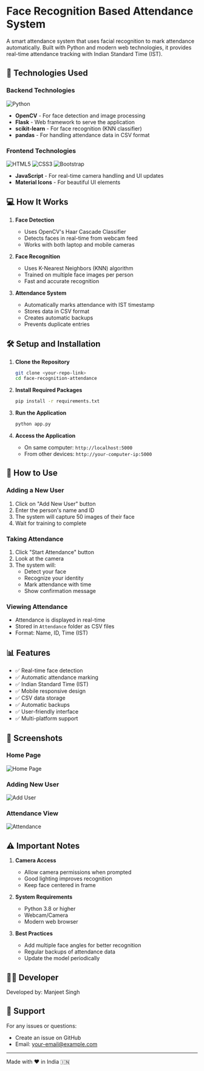 # Face Recognition Based Attendance System

A smart attendance system that uses facial recognition to mark attendance automatically. Built with Python and modern web technologies, it provides real-time attendance tracking with Indian Standard Time (IST).

## 🚀 Technologies Used

### Backend Technologies
![Python](https://img.shields.io/badge/Python-3776AB?style=for-the-badge&logo=python&logoColor=white)
- **OpenCV** - For face detection and image processing
- **Flask** - Web framework to serve the application
- **scikit-learn** - For face recognition (KNN classifier)
- **pandas** - For handling attendance data in CSV format

### Frontend Technologies
![HTML5](https://img.shields.io/badge/HTML5-E34F26?style=for-the-badge&logo=html5&logoColor=white)
![CSS3](https://img.shields.io/badge/CSS3-1572B6?style=for-the-badge&logo=css3&logoColor=white)
![Bootstrap](https://img.shields.io/badge/Bootstrap-563D7C?style=for-the-badge&logo=bootstrap&logoColor=white)
- **JavaScript** - For real-time camera handling and UI updates
- **Material Icons** - For beautiful UI elements

## 💻 How It Works

1. **Face Detection**
   - Uses OpenCV's Haar Cascade Classifier
   - Detects faces in real-time from webcam feed
   - Works with both laptop and mobile cameras

2. **Face Recognition**
   - Uses K-Nearest Neighbors (KNN) algorithm
   - Trained on multiple face images per person
   - Fast and accurate recognition

3. **Attendance System**
   - Automatically marks attendance with IST timestamp
   - Stores data in CSV format
   - Creates automatic backups
   - Prevents duplicate entries

## 🛠️ Setup and Installation

1. **Clone the Repository**
   ```bash
   git clone <your-repo-link>
   cd face-recognition-attendance
   ```

2. **Install Required Packages**
   ```bash
   pip install -r requirements.txt
   ```

3. **Run the Application**
   ```bash
   python app.py
   ```

4. **Access the Application**
   - On same computer: `http://localhost:5000`
   - From other devices: `http://your-computer-ip:5000`

## 📱 How to Use

### Adding a New User
1. Click on "Add New User" button
2. Enter the person's name and ID
3. The system will capture 50 images of their face
4. Wait for training to complete

### Taking Attendance
1. Click "Start Attendance" button
2. Look at the camera
3. The system will:
   - Detect your face
   - Recognize your identity
   - Mark attendance with time
   - Show confirmation message

### Viewing Attendance
- Attendance is displayed in real-time
- Stored in `Attendance` folder as CSV files
- Format: Name, ID, Time (IST)

## 📊 Features

- ✅ Real-time face detection
- ✅ Automatic attendance marking
- ✅ Indian Standard Time (IST)
- ✅ Mobile responsive design
- ✅ CSV data storage
- ✅ Automatic backups
- ✅ User-friendly interface
- ✅ Multi-platform support

## 📸 Screenshots

### Home Page
![Home Page](static/screenshots/home.png)

### Adding New User
![Add User](static/screenshots/add_user.png)

### Attendance View
![Attendance](static/screenshots/attendance.png)

## ⚠️ Important Notes

1. **Camera Access**
   - Allow camera permissions when prompted
   - Good lighting improves recognition
   - Keep face centered in frame

2. **System Requirements**
   - Python 3.8 or higher
   - Webcam/Camera
   - Modern web browser

3. **Best Practices**
   - Add multiple face angles for better recognition
   - Regular backups of attendance data
   - Update the model periodically

## 👨‍💻 Developer
Developed by: Manjeet Singh

## 🤝 Support
For any issues or questions:
- Create an issue on GitHub
- Email: your-email@example.com

---
Made with ❤️ in India 🇮🇳 
